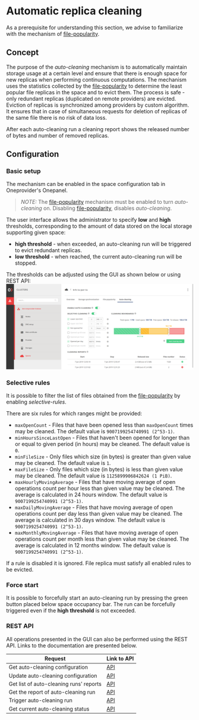 # Automatic replica cleaning

As a prerequisite for understanding this section, we advise to familiarize with 
the mechanism of [file-popularity](../administering_onedata/file_popularity.md).

<!-- toc -->

## Concept

The purpose of the *auto-cleaning* mechanism is to automatically maintain storage usage at a certain 
level and ensure that there is enough space for new replicas when performing continuous computations.
The mechanism uses the statistics collected by the 
[file-popularity](../administering_onedata/file_popularity.md) to determine
the least popular file replicas in the space and to evict them.
The process is safe - only redundant replicas (duplicated on remote providers) are evicted.
Eviction of replicas is synchronized among providers by custom algorithm.
It ensures that in case of simultaneous requests for deletion of replicas of the same file
there is no risk of data loss.

After each auto-cleaning run a cleaning report shows the released number of
bytes and number of removed replicas.

## Configuration

### Basic setup

The mechanism can be enabled in the space configuration tab in Oneprovider's Onepanel.

> *NOTE:* 
>The [file-popularity](../administering_onedata/file_popularity.md) mechanism 
must be enabled to turn *auto-cleaning* on. 
> Disabling [file-popularity](../administering_onedata/file_popularity.md), disables *auto-cleaning*.
 
The user interface allows the administrator to specify **low** and **high** thresholds,
corresponding to the amount of data stored on the local storage supporting given space:
* **high threshold** - when exceeded, an auto-cleaning run will be triggered to evict redundant replicas. 
* **low threshold** - when reached, the current auto-cleaning run will be stopped.  

The thresholds can be adjusted using the GUI as shown below or using REST API:
![](../img/admin/op_panel_auto_cleaning.png)


### Selective rules

It is possible to filter the list of files obtained from the 
[file-popularity](../administering_onedata/file_popularity.md) by enabling *selective-rules*.

There are six rules for which ranges might be provided:
* `maxOpenCount` - Files that have been opened less than `maxOpenCount` times may be cleaned.
  The default value is `9007199254740991 (2^53-1)`.
* `minHoursSinceLastOpen` - Files that haven't been opened for longer than or equal
  to given period (in hours) may be cleaned. The default value is `0`.
* `minFileSize` - Only files which size (in bytes) is greater than given value may be cleaned.
  The default value is `1`.
* `maxFileSize` - Only files which size (in bytes) is less than given value may be cleaned.
  The default value is `1125899906842624 (1 PiB)`.
* `maxHourlyMovingAverage` - Files that have moving average of open operations
  count per hour less than given value may be cleaned. The average is calculated
  in 24 hours window. The default value is `9007199254740991 (2^53-1)`.
* `maxDailyMovingAverage` - Files that have moving average of open operations
  count per day less than given value may be cleaned. The average is calculated in 
  30 days window. The default value is `9007199254740991 (2^53-1)`.
* `maxMonthlyMovingAverage` - Files that have moving average of open operations
  count per month less than given value may be cleaned. The average is calculated
  in 12 months window. The default value is `9007199254740991 (2^53-1)`.

If a rule is disabled it is ignored.
File replica must satisfy all enabled rules to be evicted. 

### Force start

It is possible to forcefully start an auto-cleaning run by pressing the green button
placed below space occupancy bar. The run can be forcefully triggered even
if the **high threshold** is not exceeded.

### REST API

All operations presented in the GUI can also be performed using the REST API.
Links to the documentation are presented below.

| Request                                 | Link to API |
|---------------------------------------- |-------------|
| Get auto-cleaning configuration         | [API](https://onedata.org/#/home/api/latest/onepanel?anchor=operation/get_space_auto_cleaning_configuration)|        
| Update auto-cleaning configuration      | [API](https://onedata.org/#/home/api/latest/onepanel?anchor=operation/configure_space_auto_cleaning)|
| Get list of auto-cleaning runs' reports | [API](https://onedata.org/#/home/api/latest/onepanel?anchor=operation/get_provider_space_auto_cleaning_reports)|
| Get the report of auto-cleaning run     | [API](https://onedata.org/#/home/api/latest/onepanel?anchor=operation/get_provider_space_auto_cleaning_report)|
| Trigger auto-cleaning run               | [API](https://onedata.org/#/home/api/latest/onepanel?anchor=operation/trigger_auto_cleaning)|
| Get current auto-cleaning status        | [API](https://onedata.org/#/home/api/latest/onepanel?anchor=operation/get_provider_space_auto_cleaning_status)|